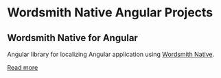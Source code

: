 # Wordsmith Native Angular Projects

## Wordsmith Native for Angular

Angular library for localizing Angular application using
[Wordsmith Native](https://www.wordsmith.com/native/).

[Read more](https://github.com/wordsmith/wordsmith-javascript/tree/master/packages/angular/projects/ws-native-angular-sdk)
